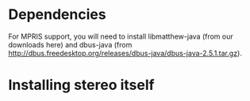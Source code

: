 # Dependencies #
For MPRIS support, you will need to install libmatthew-java (from our downloads here) and dbus-java (from http://dbus.freedesktop.org/releases/dbus-java/dbus-java-2.5.1.tar.gz).

# Installing stereo itself #